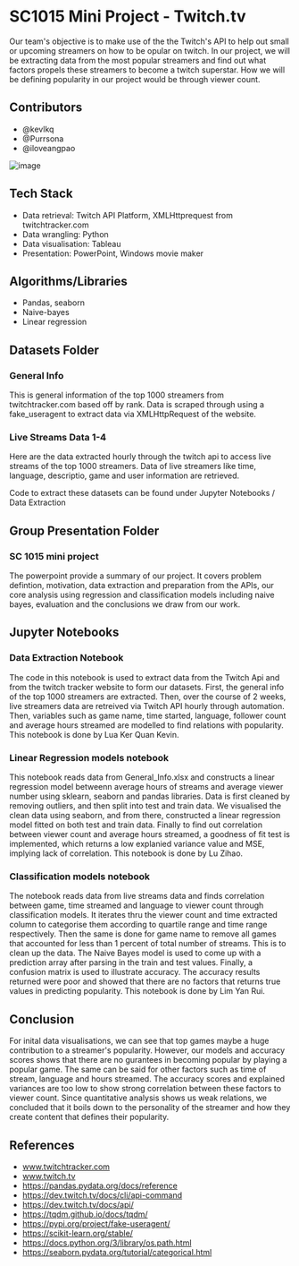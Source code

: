 # SC1015 Mini Project - Twitch.tv
Our team's objective is to make use of the the Twitch's API to help out small or upcoming streamers on how to be opular on twitch. In our project, we will be extracting data from the most popular streamers and find out what factors propels these streamers to become a twitch superstar. How we will be defining popularity in our project would be through viewer count.

## Contributors
- @kevlkq
- @Purrsona
- @iloveangpao

![image](https://user-images.githubusercontent.com/102810962/164954067-f02bca75-5dbb-4495-b3af-2bce64ef6d70.png)

## Tech Stack
- Data retrieval: Twitch API Platform, XMLHttprequest from twitchtracker.com
- Data wrangling: Python
- Data visualisation: Tableau
- Presentation: PowerPoint, Windows movie maker

## Algorithms/Libraries
- Pandas, seaborn
- Naive-bayes
- Linear regression

## Datasets Folder
### General Info
This is general information of the top 1000 streamers from twitchtracker.com based off by rank. Data is scraped through using a fake_useragent to extract data via XMLHttpRequest of the website.
### Live Streams Data 1-4
Here are the data extracted hourly through the twitch api to access live streams of the top 1000 streamers. Data of live streamers like time, language, descriptio, game and user information are retrieved.

Code to extract these datasets can be found under Jupyter Notebooks / Data Extraction

## Group Presentation Folder
### SC 1015 mini project
The powerpoint provide a summary of our project. It covers problem defintion, motivation, data extraction and preparation from the APIs, our core analysis using regression and classification models including naive bayes, evaluation and the conclusions we draw from our work.

## Jupyter Notebooks
### Data Extraction Notebook
The code in this notebook is used to extract data from the Twitch Api and from the twitch tracker website to form our datasets. First, the general info of the top 1000 streamers are extracted. Then, over the course of 2 weeks, live streamers data are retreived via Twitch API hourly through automation. Then, variables such as game name, time started, language, follower count and average hours streamed are modelled to find relations with popularity. This notebook is done by Lua Ker Quan Kevin.


### Linear Regression models notebook
This notebook reads data from General_Info.xlsx and constructs a linear regression model betweenn average hours of streams and average viewer number using sklearn, seaborn and pandas libraries. Data is first cleaned by removing outliers, and then split into test and train data. We visualised the clean data using seaborn, and from there, constructed a linear regression model fitted on both test and train data. Finally to find out correlation between viewer count and average hours streamed, a goodness of fit test is implemented, which returns a low explanied variance value and MSE, implying lack of correlation. This notebook is done by Lu Zihao.


### Classification models notebook
The notebook reads data from live streams data and finds correlation between game, time streamed and language to viewer count through classification models. It
iterates thru the viewer count and time extracted column to categorise them according to quartile range and time range respectively. Then the same is done for game name to remove all games that accounted for less than 1 percent of total number of streams. This is to clean up the data. The Naive Bayes model is used to come up with a prediction array after parsing in the train and test values. Finally, a confusion matrix is used to illustrate accuracy. The accuracy results returned were poor and showed that there are no factors that returns true values in predicting popularity. This notebook is done by Lim Yan Rui.

## Conclusion
For inital data visualisations, we can see that top games maybe a huge contribution to a streamer's popularity. However, our models and accuracy scores shows that there are no gurantees in becoming popular by playing a popular game. The same can be said for other factors such as time of stream, language and hours streamed. The accuracy scores and explained variances are too low to show strong correlation between these factors to viewer count. Since quantitative analysis shows us weak relations, we concluded that it boils down to the personality of the streamer and how they create content that defines their popularity.

## References
- www.twitchtracker.com
- www.twitch.tv
- https://pandas.pydata.org/docs/reference
- https://dev.twitch.tv/docs/cli/api-command
- https://dev.twitch.tv/docs/api/
- https://tqdm.github.io/docs/tqdm/
- https://pypi.org/project/fake-useragent/
- https://scikit-learn.org/stable/
- https://docs.python.org/3/library/os.path.html
- https://seaborn.pydata.org/tutorial/categorical.html
